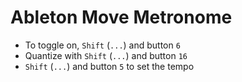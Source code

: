 # Ableton Move Metronome

- To toggle on, `Shift` (`...`) and button `6`
- Quantize with `Shift` (`...`) and button `16`
- `Shift` (`...`) and button `5` to set the tempo
